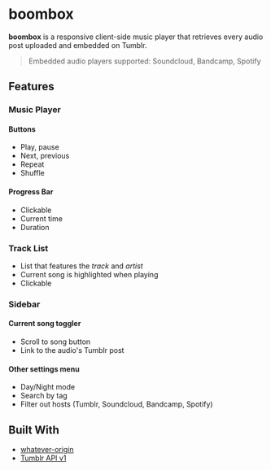 # boombox
**boombox** is a responsive client-side music player that retrieves every audio post uploaded and embedded on Tumblr. 
> Embedded audio players supported: Soundcloud, Bandcamp, Spotify 

## Features
### Music Player
#### Buttons
- Play, pause
- Next, previous 
- Repeat
- Shuffle

#### Progress Bar
- Clickable 
- Current time
- Duration

### Track List 
- List that features the *track* and *artist*
- Current song is highlighted when playing
- Clickable

### Sidebar
#### Current song toggler
- Scroll to song button 
- Link to the audio's Tumblr post

#### Other settings menu
- Day/Night mode
- Search by tag
- Filter out hosts (Tumblr, Soundcloud, Bandcamp, Spotify)
 
 ## Built With 
 - [whatever-origin](https://github.com/ripper234/Whatever-Origin)
 - [Tumblr API v1](https://www.tumblr.com/docs/en/api/v1)

